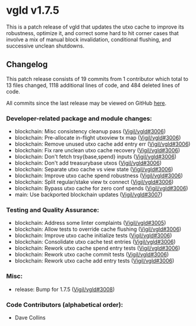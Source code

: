 # vgld v1.7.5

This is a patch release of vgld that updates the utxo cache to improve its
robustness, optimize it, and correct some hard to hit corner cases that involve
a mix of manual block invalidation, conditional flushing, and successive unclean
shutdowns.

## Changelog

This patch release consists of 19 commits from 1 contributor which total to 13
files changed, 1118 additional lines of code, and 484 deleted lines of code.

All commits since the last release may be viewed on GitHub
[here](https://github.com/vigilnetwork/vgl/compare/a2c3c656...release-v1.7.5).

### Developer-related package and module changes:

- blockchain: Misc consistency cleanup pass ([Vigil/vgld#3006](https://github.com/vigilnetwork/vgl/pull/3006))
- blockchain: Pre-allocate in-flight utxoview tx map ([Vigil/vgld#3006](https://github.com/vigilnetwork/vgl/pull/3006))
- blockchain: Remove unused utxo cache add entry err ([Vigil/vgld#3006](https://github.com/vigilnetwork/vgl/pull/3006))
- blockchain: Fix rare unclean utxo cache recovery ([Vigil/vgld#3006](https://github.com/vigilnetwork/vgl/pull/3006))
- blockchain: Don't fetch trsy{base,spend} inputs ([Vigil/vgld#3006](https://github.com/vigilnetwork/vgl/pull/3006))
- blockchain: Don't add treasurybase utxos ([Vigil/vgld#3006](https://github.com/vigilnetwork/vgl/pull/3006))
- blockchain: Separate utxo cache vs view state ([Vigil/vgld#3006](https://github.com/vigilnetwork/vgl/pull/3006))
- blockchain: Improve utxo cache spend robustness ([Vigil/vgld#3006](https://github.com/vigilnetwork/vgl/pull/3006))
- blockchain: Split regular/stake view tx connect ([Vigil/vgld#3006](https://github.com/vigilnetwork/vgl/pull/3006))
- blockchain: Bypass utxo cache for zero conf spends ([Vigil/vgld#3006](https://github.com/vigilnetwork/vgl/pull/3006))
- main: Use backported blockchain updates ([Vigil/vgld#3007](https://github.com/vigilnetwork/vgl/pull/3007))

### Testing and Quality Assurance:

- blockchain: Address some linter complaints ([Vigil/vgld#3005](https://github.com/vigilnetwork/vgl/pull/3005))
- blockchain: Allow tests to override cache flushing ([Vigil/vgld#3006](https://github.com/vigilnetwork/vgl/pull/3006))
- blockchain: Improve utxo cache initialize tests ([Vigil/vgld#3006](https://github.com/vigilnetwork/vgl/pull/3006))
- blockchain: Consolidate utxo cache test entries ([Vigil/vgld#3006](https://github.com/vigilnetwork/vgl/pull/3006))
- blockchain: Rework utxo cache spend entry tests ([Vigil/vgld#3006](https://github.com/vigilnetwork/vgl/pull/3006))
- blockchain: Rework utxo cache commit tests ([Vigil/vgld#3006](https://github.com/vigilnetwork/vgl/pull/3006))
- blockchain: Rework utxo cache add entry tests ([Vigil/vgld#3006](https://github.com/vigilnetwork/vgl/pull/3006))

### Misc:

- release: Bump for 1.7.5 ([Vigil/vgld#3008](https://github.com/vigilnetwork/vgl/pull/3008))

### Code Contributors (alphabetical order):

- Dave Collins




